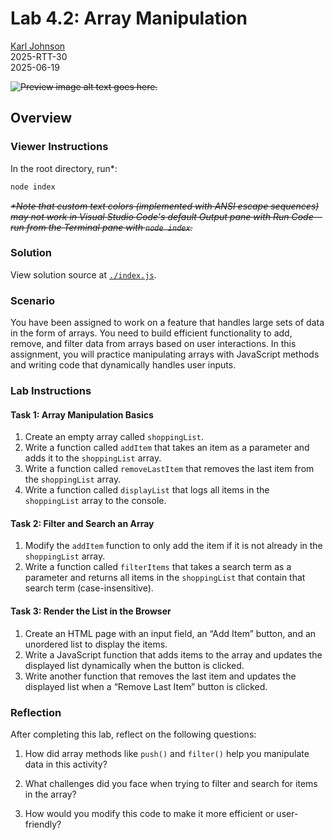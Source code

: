 # Lab 4.2: Array Manipulation

[Karl Johnson](https://github.com/hirekarl)  
2025-RTT-30  
<date datetime="2025-06-19">2025-06-19</date>  

~~![Preview image alt text goes here.]()~~

## Overview
### Viewer Instructions
In the root directory, run*:

```bash
node index
```

~~*\*Note that custom text colors (implemented with ANSI escape sequences) may not work in Visual Studio Code's default Output pane with Run Code&mdash;run from the Terminal pane with `node index`.*~~

### Solution
View solution source at [`./index.js`](./index.js).

### Scenario
You have been assigned to work on a feature that handles large sets of data in the form of arrays. You need to build efficient functionality to add, remove, and filter data from arrays based on user interactions. In this assignment, you will practice manipulating arrays with JavaScript methods and writing code that dynamically handles user inputs.

### Lab Instructions
#### Task 1: Array Manipulation Basics
1. Create an empty array called `shoppingList`.
2. Write a function called `addItem` that takes an item as a parameter and adds it to the `shoppingList` array.
3. Write a function called `removeLastItem` that removes the last item from the `shoppingList` array.
4. Write a function called `displayList` that logs all items in the `shoppingList` array to the console.

#### Task 2: Filter and Search an Array
1. Modify the `addItem` function to only add the item if it is not already in the `shoppingList` array.
2. Write a function called `filterItems` that takes a search term as a parameter and returns all items in the `shoppingList` that contain that search term (case-insensitive).

#### Task 3: Render the List in the Browser
1. Create an HTML page with an input field, an “Add Item” button, and an unordered list to display the items.
2. Write a JavaScript function that adds items to the array and updates the displayed list dynamically when the button is clicked.
3. Write another function that removes the last item and updates the displayed list when a “Remove Last Item” button is clicked.

### Reflection
After completing this lab, reflect on the following questions:

1. How did array methods like `push()` and `filter()` help you manipulate data in this activity?



2. What challenges did you face when trying to filter and search for items in the array?



3. How would you modify this code to make it more efficient or user-friendly?

